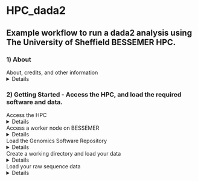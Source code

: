 # HPC_dada2
## Example workflow to run a dada2 analysis using The University of Sheffield BESSEMER HPC.

### 1) About
<summary>About, credits, and other information</summary>
<details>
This HPC tutorial is based largely upon the dada2 (v.1.8) tutorial published by
Benjamin Callahan on the dada2 GitHub page
(https://benjjneb.github.io/dada2/tutorial_1_8.html).

The core of the data processing is identical to that in the above, with modifications
to allow it to be easily run on a remote HPC system.

Whilst it has been written for use with The University of Sheffield's
[BESSEMER](https://docs.hpc.shef.ac.uk/en/latest/bessemer/index.html) system,
the below should be applicable to any GNU/Linux based HPC system, with
appropriate modification (your mileage may vary).

Contact: Graeme Fox //  g.fox@sheffield.ac.uk // graeme.fox87@gmail.com // [@graefox](https://twitter.com/graefox)

</details>

### 2) Getting Started - Access the HPC, and load the required software and data.
<summary>Access the HPC</summary>
<details>
To access the BESSEMER high-performance computer (HPC) you must be connected
to the university network - this can be achieved remotely by using the
virtual private network (VPN) service.

[Please see the university IT pages for details on how to connect to the VPN.](https://students.sheffield.ac.uk/it-services/vpn)

Once connected to the VPN you also need to connect to the HPC using a secure shell (SSH)
connection. This can be achieved using the command line (advanced) or software
such as [MobaXterm](https://mobaxterm.mobatek.net/).

[See the university pages for guidance on how to connect to the VPN](https://docs.hpc.shef.ac.uk/en/latest/hpc/index.html).
</details>

<summary>Access a worker node on BESSEMER</summary>
<details>
Once you have successfully logged into BESSEMER, you need to access a worker node:

```
srun --pty bash -l
```
You should see that the command prompt has changed from

```
[<user>@bessemer-login2 ~]$
```
to
```
[<user>@bessemer-node001 ~]$
```
...where \<user\> is your The University of Sheffield (TUoS) IT username.
Wherever \<user\> appears in this document, substitute it with your University of Sheffield (TUoS) IT username.
</details>

<summary>Load the Genomics Software Repository</summary>
<details>
The Genomics Software Repository contains several pre-loaded pieces of software
useful for a range of genomics-based analyses, including this one.

Did you receive the following message when you accessed the worker node?
```
Your account is set up to use the Genomics Software Repository
```

If so, you are set up and do not need to do the following step.
If not, enter the following:
```
echo -e "if [[ -e '/usr/local/extras/Genomics' ]];\nthen\n\tsource /usr/local/extras/Genomics/.bashrc\nfi" >> $HOME/.bash_profile
```
...and then re-load your profile:
```
source ~/.bash_profile
```
Upon re-loading, you should see the message relating to the Genomics Software Repository above.
</details>

<summary>Create a working directory and load your data</summary>
<details>
You should work in the directory /fastdata/ on BESSEMER as this allows shared access to your files
and commands, useful for troubleshooting.

Check if you already have a directory in /fastadata

```
ls /usr/<user>
```

If you receive the message
```
ls: cannot access /fastdata/<user>: No such file or directory
```
Then you need to create a new folder in /fastdata using the command exactly as it appears below:

```
mkdir -m 0700 /fastdata/$USER
```

Create new subdirectories to keep your scripts and data files organised:
```
mkdir /fastdata/$USER/my_project
mkdir /fastdata/$USER/my_project/scripts
mkdir /fastdata/$USER/my_project/raw_data
mkdir /fastdata/$USER/my_project/working_data
```
</details>

<summary>Load your raw sequence data</summary>
<details>
If you have sequenced your samples with NEOF, and have been notified that your data
has been received, then you should be able to find your data on the HPC server.

Data is generally stored in the shared space /shared/molecol2/NBAF/MiSeq/.

View the data directories contained and identify the one that belongs to you.
```
ls /shared/molecol2/NBAF/MiSeq/
```

## Copy raw sequence data into /fastdata
The workflow assumes that the /fastdata/my_project/raw_data directory contains sequence data that is:
* Paired (two files per biological sample)
* Demultiplexed
* FASTQ format
* (optional, but recommended) in the compressed .gz format

Each pair of files relating to each biological sample should have the following naming convention:
/<sample_ID/>_/>S/#/#/_R1_001.fastq.gz
/<sample_ID/>_/>S/#/#/_R2_001.fastq.gz

If, for example, your data directory was called "NBAF_project_010122", then you would
copy it onto your raw_data directory with the following:
```
cp -r /shared/molecol2/NBAF/MiSeq/NBAF_project_010122/ /fastdata/<user>/my_project/raw_data/
```

Alternatively, to copy data from your personal computer onto the HPC you need to use a file transfer
application such as 'scp' (advanced), MobaXterm, or [FileZilla](https://filezilla-project.org/).
Ensure to copy the data into your /fastdata/my_project/raw_data folder.

Run 'ls' on your raw_data folder and you should see something like the following
</details>
